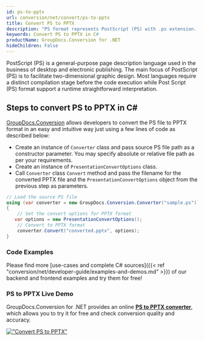 ```yaml
---
id: ps-to-pptx
url: conversion/net/convert/ps-to-pptx
title: Convert PS to PPTX
description: "PS format represents PostScript (PS) with .ps extension. Learn how to convert PS to PPTX file programmatically in C# language using GroupDocs.Conversion for .NET library."
keywords: Convert PS to PPTX in C#
productName: GroupDocs.Conversion for .NET
hideChildren: False
---
```


PostScript (PS) is a general-purpose page description language used in the business of desktop and electronic publishing. The main focus of PostScript (PS) is to facilitate two-dimensional graphic design. Most languages require a distinct compilation stage before the code execution while Post Script (PS) format support a runtime straightforward interpretation.

## Steps to convert PS to PPTX in C#

[GroupDocs.Conversion](https://products.groupdocs.com/conversion/net) allows developers to convert the PS file to PPTX format in an easy and intuitive way just using a few lines of code as described below:

* Create an instance of `Converter` class and pass source PS file path as a constructor parameter. You may specify absolute or relative file path as per your requirements. 
* Create an instance of `PresentationConvertOptions` class.
* Call `Converter` class `Convert` method and pass the filename for the converted PPTX file and the `PresentationConvertOptions` object from the previous step as parameters.

```csharp
// Load the source PS file
using (var converter = new GroupDocs.Conversion.Converter("sample.ps"))
{
    // Set the convert options for PPTX format
   var options = new PresentationConvertOptions();
    // Convert to PPTX format
    converter.Convert("converted.pptx", options);
}
```

### Code Examples

Please find more [use-cases and complete C# sources]({{< ref "conversion/net/developer-guide/examples-and-demos.md" >}}) of our backend and frontend examples and try them for free!

### PS to PPTX Live Demo

GroupDocs.Conversion for .NET provides an online [**PS to PPTX converter**](https://products.groupdocs.app/conversion/ps-to-pptx), which allows you to try it for free and check conversion quality and accuracy.

[!["Convert PS to PPTX"](conversion/net/images/convert-to-pptx/convert-ps-to-pptx.png)](https://products.groupdocs.app/conversion/ps-to-pptx)